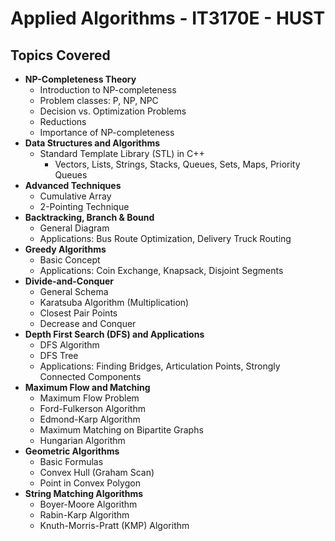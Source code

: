 # Applied Algorithms - IT3170E - HUST

## Topics Covered
* **NP-Completeness Theory**
    * Introduction to NP-completeness
    * Problem classes: P, NP, NPC
    * Decision vs. Optimization Problems
    * Reductions
    * Importance of NP-completeness
* **Data Structures and Algorithms**
    * Standard Template Library (STL) in C++
        * Vectors, Lists, Strings, Stacks, Queues, Sets, Maps, Priority Queues
* **Advanced Techniques**
    * Cumulative Array
    * 2-Pointing Technique
* **Backtracking, Branch & Bound**
    * General Diagram
    * Applications: Bus Route Optimization, Delivery Truck Routing
* **Greedy Algorithms**
    * Basic Concept
    * Applications: Coin Exchange, Knapsack, Disjoint Segments
* **Divide-and-Conquer**
    * General Schema
    * Karatsuba Algorithm (Multiplication)
    * Closest Pair Points
    * Decrease and Conquer
* **Depth First Search (DFS) and Applications**
    * DFS Algorithm
    * DFS Tree
    * Applications: Finding Bridges, Articulation Points, Strongly Connected Components
* **Maximum Flow and Matching**
    * Maximum Flow Problem
    * Ford-Fulkerson Algorithm
    * Edmond-Karp Algorithm
    * Maximum Matching on Bipartite Graphs
    * Hungarian Algorithm
* **Geometric Algorithms**
    * Basic Formulas
    * Convex Hull (Graham Scan)
    * Point in Convex Polygon
* **String Matching Algorithms**
    * Boyer-Moore Algorithm
    * Rabin-Karp Algorithm
    * Knuth-Morris-Pratt (KMP) Algorithm
